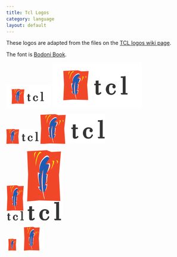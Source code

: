 ```yaml
---
title: Tcl Logos
category: language
layout: default
---
```


These logos are adapted from the files on the [TCL logos wiki page](http://wiki.tcl.tk/854).

The font is [Bodoni Book](http://www.myfonts.com/fonts/bitstream/atf-bodoni/bodoni-book/?refby=hackerlogos).

![120x60 tcl logo](tcl-120x60.png) ![120x60 tcl logo](tcl-ar21.svg)

![horizontal tcl logo](tcl-horizontal.png) ![horizontal tcl logo](tcl-horizontal.svg)

![vertical tcl logo](tcl-vertical.png) ![vertical tcl logo](tcl-vertical.svg)

![tcl icon](tcl-32.png) ![tcl icon](tcl-icon.svg)

